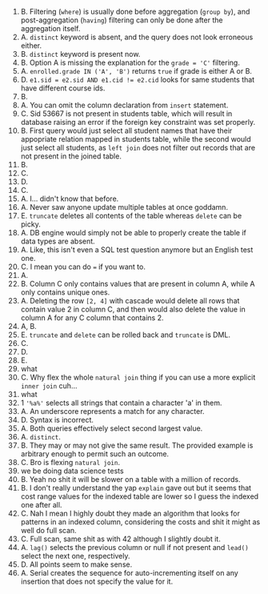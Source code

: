 1. B. Filtering (`where`) is usually done before aggregation (`group by`), and post-aggregation (`having`) filtering can only be
done after the aggregation itself.
2. A. `distinct` keyword is absent, and the query does not look erroneous either.
3. B. `distinct` keyword is present now.
4. B. Option A is missing the explanation for the `grade = 'C'` filtering.
5. A. `enrolled.grade IN ('A', 'B')` returns `true` if grade is either A or B.
6. D. `e1.sid = e2.sid AND e1.cid != e2.cid` looks for same students that have different course ids.
7. B.
8. A. You can omit the column declaration from `insert` statement.
9. C. Sid 53667 is not present in students table, which will result in database raising an error if the foreign key constraint
was set properly.
10. B. First query would just select all student names that have their appopriate relation mapped in students table, while the
second would just select all students, as `left join` does not filter out records that are not present in the joined table.
11. B.
12. C.
13. D.
14. C.
15. A. I... didn't know that before.
16. A. Never saw anyone update multiple tables at once goddamn.
17. E. `truncate` deletes all contents of the table whereas `delete` can be picky.
18. A. DB engine would simply not be able to properly create the table if data types are absent.
19. A. Like, this isn't even a SQL test question anymore but an English test one.
20. C. I mean you can do `=` if you want to.
21. A.
22. B. Column C only contains values that are present in column A, while A only contains unique ones.
23. A. Deleting the row `[2, 4]` with cascade would delete all rows that contain value 2 in column C, and then would also delete
the value in column A for any C column that contains 2.
24. A, B.
25. E. `truncate` and `delete` can be rolled back and `truncate` is DML.
26. C.
27. D.
28. E.
29. what
30. C. Why flex the whole `natural join` thing if you can use a more explicit `inner join` cuh...
31. what
32. 1 `'%a%'` selects all strings that contain a character 'a' in them.
33. A. An underscore represents a match for any character.
34. D. Syntax is incorrect.
35. A. Both queries effectively select second largest value.
36. A. `distinct`.
37. B. They may or may not give the same result. The provided example is arbitrary enough to permit such an outcome.
38. C. Bro is flexing `natural join`.
39. we be doing data science tests
40. B. Yeah no shit it will be slower on a table with a million of records.
41. B. I don't really understand the yap `explain` gave out but it seems that cost range values for the indexed table
are lower so I guess the indexed one after all.
42. C. Nah I mean I highly doubt they made an algorithm that looks for patterns in an indexed column, considering the
costs and shit it might as well do full scan.
43. C. Full scan, same shit as with 42 although I slightly doubt it.
44. A. `lag()` selects the previous column or null if not present and `lead()` select the next one, respectively.
45. D. All points seem to make sense.
46. A. Serial creates the sequence for auto-incrementing itself on any insertion that does not specify the value for it.
